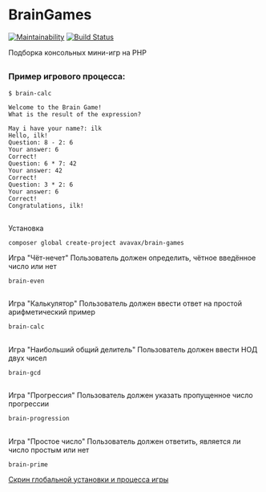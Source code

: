 # BrainGames

[![Maintainability](https://api.codeclimate.com/v1/badges/8aad46151e8622706d06/maintainability)](https://codeclimate.com/github/avavax/php-project-lvl1/maintainability)
[![Build Status](https://travis-ci.org/avavax/php-project-lvl1.svg?branch=master)](https://travis-ci.org/avavax/php-project-lvl1)

Подборка консольных мини-игр на PHP
##
### Пример игрового процесса:
    $ brain-calc

    Welcome to the Brain Game!
    What is the result of the expression?

    May i have your name?: ilk
    Hello, ilk!
    Question: 8 - 2: 6
    Your answer: 6
    Correct!
    Question: 6 * 7: 42
    Your answer: 42
    Correct!
    Question: 3 * 2: 6
    Your answer: 6
    Correct!
    Congratulations, ilk!

##
Установка
```
composer global create-project avavax/brain-games
```
Игра "Чёт-нечет"
Пользователь должен определить, чётное введённое число или нет
```
brain-even
```
##
Игра "Калькулятор"
Пользователь должен ввести ответ на простой арифметический пример
```
brain-calc
```
##
Игра "Наибольший общий делитель"
Пользователь должен ввести НОД двух чисел
```
brain-gcd
```
##
Игра "Прогрессия"
Пользователь должен указать пропущенное число прогрессии
```
brain-progression
```
##
Игра "Простое число"
Пользователь должен ответить, является ли число простым или нет
```
brain-prime
```
[Скрин глобальной установки и процесса игры](http://joxi.ru/l2ZdnyJizxYO4r)
